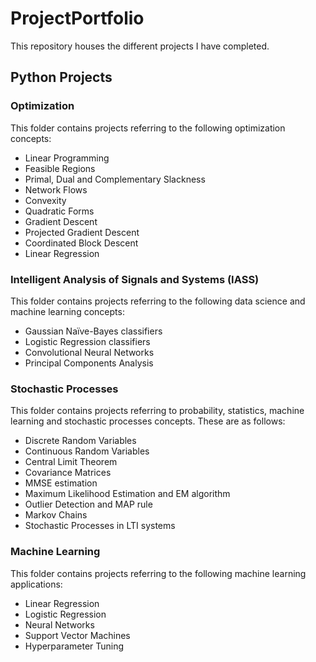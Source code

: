 # ProjectPortfolio

This repository houses the different projects I have completed.

## Python Projects

### Optimization

This folder contains projects referring to the following optimization concepts:

- Linear Programming
- Feasible Regions
- Primal, Dual and Complementary Slackness
- Network Flows
- Convexity
- Quadratic Forms
- Gradient Descent
- Projected Gradient Descent
- Coordinated Block Descent
- Linear Regression

### Intelligent Analysis of Signals and Systems (IASS)

This folder contains projects referring to the following data science and machine learning concepts:

- Gaussian Naïve-Bayes classifiers
- Logistic Regression classifiers
- Convolutional Neural Networks
- Principal Components Analysis

### Stochastic Processes

This folder contains projects referring to probability, statistics, machine learning and stochastic processes concepts. These are as follows:

- Discrete Random Variables
- Continuous Random Variables
- Central Limit Theorem
- Covariance Matrices
- MMSE estimation
- Maximum Likelihood Estimation and EM algorithm
- Outlier Detection and MAP rule
- Markov Chains
- Stochastic Processes in LTI systems

### Machine Learning

This folder contains projects referring to the following machine learning applications:

- Linear Regression
- Logistic Regression
- Neural Networks
- Support Vector Machines
- Hyperparameter Tuning
